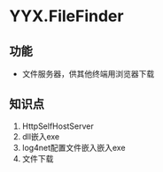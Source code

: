 # YYX.FileFinder

## 功能

  * 文件服务器，供其他终端用浏览器下载

## 知识点
1. HttpSelfHostServer
2. dll嵌入exe
3. log4net配置文件嵌入嵌入exe
4. 文件下载
